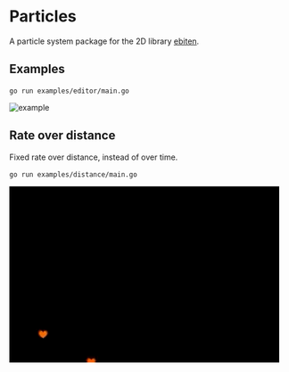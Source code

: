 # Particles
A particle system package for the 2D library [ebiten](https://github.com/hajimehoshi/ebiten).

## Examples

```
go run examples/editor/main.go
```

![example](docs/particles_example.gif)

## Rate over distance
Fixed rate over distance, instead of over time.
```
go run examples/distance/main.go
```

![example](docs/particles_distance.gif)

